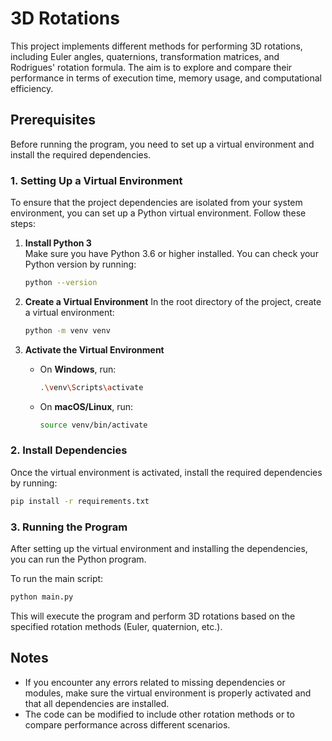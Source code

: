 # 3D Rotations

This project implements different methods for performing 3D rotations, including Euler angles, quaternions, transformation matrices, and Rodrigues' rotation formula. The aim is to explore and compare their performance in terms of execution time, memory usage, and computational efficiency.

## Prerequisites

Before running the program, you need to set up a virtual environment and install the required dependencies.

### 1. Setting Up a Virtual Environment

To ensure that the project dependencies are isolated from your system environment, you can set up a Python virtual environment. Follow these steps:

1. **Install Python 3**  
   Make sure you have Python 3.6 or higher installed. You can check your Python version by running:

   ```bash
   python --version
   ```

2. **Create a Virtual Environment**
   In the root directory of the project, create a virtual environment:

   ```bash
   python -m venv venv
   ```

3. **Activate the Virtual Environment**
   - On **Windows**, run:
     ```bash
     .\venv\Scripts\activate
     ```
   - On **macOS/Linux**, run:
     ```bash
     source venv/bin/activate
     ```

### 2. Install Dependencies

Once the virtual environment is activated, install the required dependencies by running:

```bash
pip install -r requirements.txt
```

### 3. Running the Program

After setting up the virtual environment and installing the dependencies, you can run the Python program.

To run the main script:

```bash
python main.py
```

This will execute the program and perform 3D rotations based on the specified rotation methods (Euler, quaternion, etc.).

## Notes

- If you encounter any errors related to missing dependencies or modules, make sure the virtual environment is properly activated and that all dependencies are installed.
- The code can be modified to include other rotation methods or to compare performance across different scenarios.
